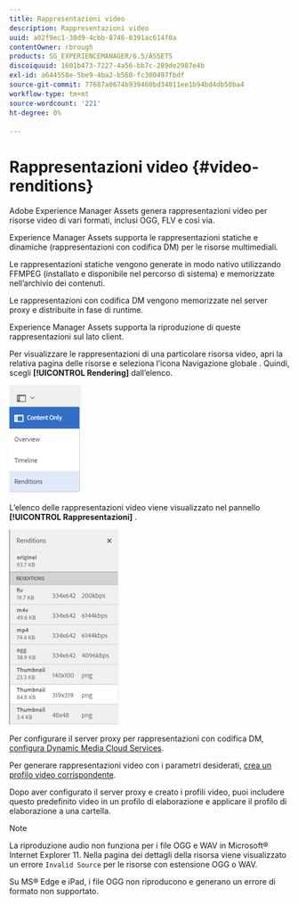 ```yaml
---
title: Rappresentazioni video
description: Rappresentazioni video
uuid: a02f9ec1-30d9-4cbb-8746-8391ac614f0a
contentOwner: rbrough
products: SG_EXPERIENCEMANAGER/6.5/ASSETS
discoiquuid: 1601b473-7227-4a56-bb7c-289de2987e4b
exl-id: a644558e-5be9-4ba2-b560-fc300497fbdf
source-git-commit: 77687a0674b939460bd34011ee1b94bd4db50ba4
workflow-type: tm+mt
source-wordcount: '221'
ht-degree: 0%

---
```


# Rappresentazioni video {#video-renditions}

Adobe Experience Manager Assets genera rappresentazioni video per risorse video di vari formati, inclusi OGG, FLV e così via.

Experience Manager Assets supporta le rappresentazioni statiche e dinamiche (rappresentazioni con codifica DM) per le risorse multimediali.

Le rappresentazioni statiche vengono generate in modo nativo utilizzando FFMPEG (installato e disponibile nel percorso di sistema) e memorizzate nell’archivio dei contenuti.

Le rappresentazioni con codifica DM vengono memorizzate nel server proxy e distribuite in fase di runtime.

Experience Manager Assets supporta la riproduzione di queste rappresentazioni sul lato client.

Per visualizzare le rappresentazioni di una particolare risorsa video, apri la relativa pagina delle risorse e seleziona l’icona Navigazione globale . Quindi, scegli **[!UICONTROL Rendering]** dall’elenco.

![chlimage_1-478](assets/chlimage_1-478.png)

L’elenco delle rappresentazioni video viene visualizzato nel pannello **[!UICONTROL Rappresentazioni]** .

![chlimage_1-479](assets/chlimage_1-479.png)

Per configurare il server proxy per rappresentazioni con codifica DM, [configura Dynamic Media Cloud Services](config-dynamic.md).

Per generare rappresentazioni video con i parametri desiderati, [crea un profilo video corrispondente](video-profiles.md).

Dopo aver configurato il server proxy e creato i profili video, puoi includere questo predefinito video in un profilo di elaborazione e applicare il profilo di elaborazione a una cartella.

>[!NOTE]
>
>La riproduzione audio non funziona per i file OGG e WAV in Microsoft® Internet Explorer 11. Nella pagina dei dettagli della risorsa viene visualizzato un errore `Invalid Source` per le risorse con estensione OGG o WAV.
>
>Su MS® Edge e iPad, i file OGG non riproducono e generano un errore di formato non supportato.
